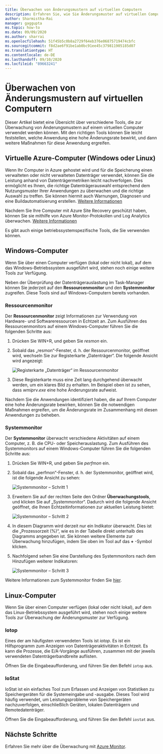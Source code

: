 ```yaml
---
title: Überwachen von Änderungsmustern auf virtuellen Computern
description: Erfahren Sie, wie Sie Änderungsmuster auf virtuellen Computern überwachen, die mit Azure Site Recovery geschützt werden.
author: Sharmistha-Rai
manager: gaggupta
ms.topic: how-to
ms.date: 09/09/2020
ms.author: sharrai
ms.openlocfilehash: 51f45b5c0b8a2729f64eb376e06875719474cbfc
ms.sourcegitcommit: f8d2ae6f91be1ab0bc91ee45c379811905185d07
ms.translationtype: HT
ms.contentlocale: de-DE
ms.lasthandoff: 09/10/2020
ms.locfileid: "89663241"
---
```

# <a name="monitoring-churn-patterns-on-virtual-machines"></a>Überwachen von Änderungsmustern auf virtuellen Computern

Dieser Artikel bietet eine Übersicht über verschiedene Tools, die zur Überwachung von Änderungsmustern auf einem virtuellen Computer verwendet werden können. Mit den richtigen Tools können Sie leicht feststellen, welche Anwendung eine hohe Änderungsrate bewirkt, und dann weitere Maßnahmen für diese Anwendung ergreifen.

## <a name="for-azure-virtual-machines-windows-or-linux"></a>Virtuelle Azure-Computer (Windows oder Linux)

Wenn Ihr Computer in Azure gehostet wird und für die Speicherung einen verwalteten oder nicht verwalteten Datenträger verwendet, können Sie die Leistung anhand von Datenträgermetriken leicht nachverfolgen. Dies ermöglicht es Ihnen, die richtige Datenträgerauswahl entsprechend dem Nutzungsmuster Ihrer Anwendungen zu überwachen und die richtige Auswahl zu treffen. Sie können hiermit auch Warnungen, Diagnosen und eine Buildautomatisierung erstellen. [Weitere Informationen](https://azure.microsoft.com/blog/per-disk-metrics-managed-disks/)

Nachdem Sie Ihre Computer mit Azure Site Recovery geschützt haben, können Sie sie mithilfe von Azure Monitor-Protokollen und Log Analytics überwachen. [Weitere Informationen](https://docs.microsoft.com/azure/site-recovery/monitor-log-analytics)

Es gibt auch einige betriebssystemspezifische Tools, die Sie verwenden können.

## <a name="for-windows-machines"></a>Windows-Computer

Wenn Sie über einen Computer verfügen (lokal oder nicht lokal), auf dem das Windows-Betriebssystem ausgeführt wird, stehen noch einige weitere Tools zur Verfügung.

Neben der Überprüfung der Datenträgerauslastung im Task-Manager können Sie jederzeit auf den **Ressourcenmonitor** und den **Systemmonitor** zugreifen. Diese Tools sind auf Windows-Computern bereits vorhanden.

### <a name="resource-monitor"></a>Ressourcenmonitor

Der **Ressourcenmonitor** zeigt Informationen zur Verwendung von Hardware- und Softwareressourcen in Echtzeit an. Zum Ausführen des Ressourcenmonitors auf einem Windows-Computer führen Sie die folgenden Schritte aus:

1. Drücken Sie WIN+R, und geben Sie _resmon_ ein.
1. Sobald das „resmon“-Fenster, d. h. der Ressourcenmonitor, geöffnet wird, wechseln Sie zur Registerkarte „Datenträger“. Die folgende Ansicht wird angezeigt:

    ![Registerkarte „Datenträger“ im Ressourcenmonitor](./media/monitoring-high-churn/resmon-disk-tab.png)

1. Diese Registerkarte muss eine Zeit lang durchgehend überwacht werden, um ein klares Bild zu erhalten. Im Beispiel oben ist zu sehen, dass _wmiprv.exe_ eine hohe Änderungsrate aufweist.

Nachdem Sie die Anwendungen identifiziert haben, die auf Ihrem Computer eine hohe Änderungsrate bewirken, können Sie die notwendigen Maßnahmen ergreifen, um die Änderungsrate im Zusammenhang mit diesen Anwendungen zu beheben.

### <a name="performance-monitor"></a>Systemmonitor

Der **Systemmonitor** überwacht verschiedene Aktivitäten auf einem Computer, z. B. die CPU- oder Speicherauslastung. Zum Ausführen des Systemmonitors auf einem Windows-Computer führen Sie die folgenden Schritte aus:

1. Drücken Sie WIN+R, und geben Sie _perfmon_ ein.
1. Sobald das „perfmon“-Fenster, d. h. der Systemmonitor, geöffnet wird, ist die folgende Ansicht zu sehen:

    ![Systemmonitor – Schritt 1](./media/monitoring-high-churn/perfmon-step1.png)

1. Erweitern Sie auf der rechten Seite den Ordner **Überwachungstools**, und klicken Sie auf „Systemmonitor“. Dadurch wird die folgende Ansicht geöffnet, die Ihnen Echtzeitinformationen zur aktuellen Leistung bietet:

    ![Systemmonitor – Schritt 2](./media/monitoring-high-churn/perfmon-step1.png)

1. In diesem Diagramm wird derzeit nur ein Indikator überwacht. Dies ist die „Prozessorzeit (%)“, wie es in der Tabelle direkt unterhalb des Diagramms angegeben ist. Sie können weitere Elemente zur Überwachung hinzufügen, indem Sie oben im Tool auf das **+** -Symbol klicken.
1. Nachfolgend sehen Sie eine Darstellung des Systemmonitors nach dem Hinzufügen weiterer Indikatoren:

    ![Systemmonitor – Schritt 3](./media/monitoring-high-churn/perfmon-step3.png)

Weitere Informationen zum Systemmonitor finden Sie [hier](https://docs.microsoft.com/dynamics365/business-central/dev-itpro/administration/monitor-use-performance-monitor-collect-event-trace-data).

## <a name="for-linux-machines"></a>Linux-Computer

Wenn Sie über einen Computer verfügen (lokal oder nicht lokal), auf dem das Linux-Betriebssystem ausgeführt wird, stehen noch einige weitere Tools zur Überwachung der Änderungsmuster zur Verfügung.

### <a name="iotop"></a>Iotop

Eines der am häufigsten verwendeten Tools ist _iotop_. Es ist ein Hilfsprogramm zum Anzeigen von Datenträgeraktivitäten in Echtzeit. Es kann die Prozesse, die E/A-Vorgänge ausführen, zusammen mit der jeweils verwendeten Datenträgerbandbreite auflisten.

Öffnen Sie die Eingabeaufforderung, und führen Sie den Befehl `iotop` aus.

### <a name="iostat"></a>IoStat

IoStat ist ein einfaches Tool zum Erfassen und Anzeigen von Statistiken zu Speichergeräten für die Systemeingabe und -ausgabe. Dieses Tool wird häufig verwendet, um Leistungsprobleme von Speichergeräten nachzuverfolgen, einschließlich Geräten, lokalen Datenträgern und Remotedatenträger.

Öffnen Sie die Eingabeaufforderung, und führen Sie den Befehl `iostat` aus.

## <a name="next-steps"></a>Nächste Schritte

Erfahren Sie mehr über die Überwachung mit [Azure Monitor](monitor-log-analytics.md).
